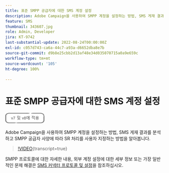 ```yaml
---
title: 표준 SMPP 공급자에 대한 SMS 계정 설정
description: Adobe Campaign을 사용하여 SMPP 계정을 설정하는 방법, SMS 게재 결과를 분석하고 SMPP 공급자 사양에 따라 SR 처리를 사용자 지정하는 방법을 알아봅니다. 
feature: SMS
thumbnail: 343607.jpg
role: Admin, Developer
jira: KT-9742
last-substantial-update: 2022-08-24T00:00:00Z
exl-id: c057d743-ca6a-44c7-a93a-d6652dba8e7b
source-git-commit: d9b8e25cbb2d13af48e34d035070715a0a9e659c
workflow-type: tm+mt
source-wordcount: '105'
ht-degree: 100%

---
```


# 표준 SMPP 공급자에 대한 SMS 계정 설정

![V7 및 V8에 적용](../assets/V7-V8-stamp.png)

Adobe Campaign을 사용하여 SMPP 계정을 설정하는 방법, SMS 게재 결과를 분석하고 SMPP 공급자 사양에 따라 SR 처리를 사용자 지정하는 방법을 알아봅니다.

>[!VIDEO](https://video.tv.adobe.com/v/343607?quality=12&learn=on){transcript=true}

SMPP 프로토콜에 대한 자세한 내용, 외부 계정 설정에 대한 세부 정보 또는 가장 일반적인 문제 해결은 [SMS 커넥터 프로토콜 및 설정](https://experienceleague.adobe.com/docs/campaign-classic/using/sending-messages/sending-messages-on-mobiles/sms-protocol.html?lang=ko#sending-messages)을 참조하십시오.
